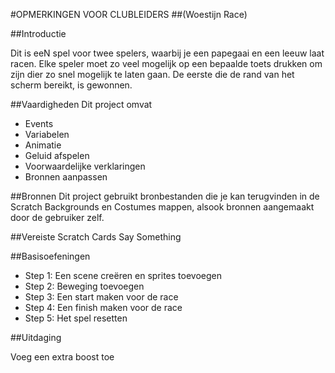 #OPMERKINGEN VOOR CLUBLEIDERS
##(Woestijn Race)

##Introductie

Dit is eeN spel voor twee spelers, waarbij je een papegaai en een leeuw laat racen. Elke speler moet zo veel mogelijk op een bepaalde toets drukken om zijn dier zo snel mogelijk te laten gaan. De eerste die de rand van het scherm bereikt, is gewonnen.

##Vaardigheden
Dit project omvat 

* Events
* Variabelen
* Animatie
* Geluid afspelen
* Voorwaardelijke verklaringen 
* Bronnen aanpassen

##Bronnen
Dit project gebruikt bronbestanden die je kan terugvinden in de Scratch Backgrounds en Costumes mappen, alsook bronnen aangemaakt door de gebruiker zelf.

##Vereiste Scratch Cards
Say Something

##Basisoefeningen

* Step 1: Een scene creëren en sprites toevoegen 
* Step 2: Beweging toevoegen
* Step 3: Een start maken voor de race
* Step 4: Een finish maken voor de race
* Step 5: Het spel resetten 

##Uitdaging

Voeg een extra boost toe